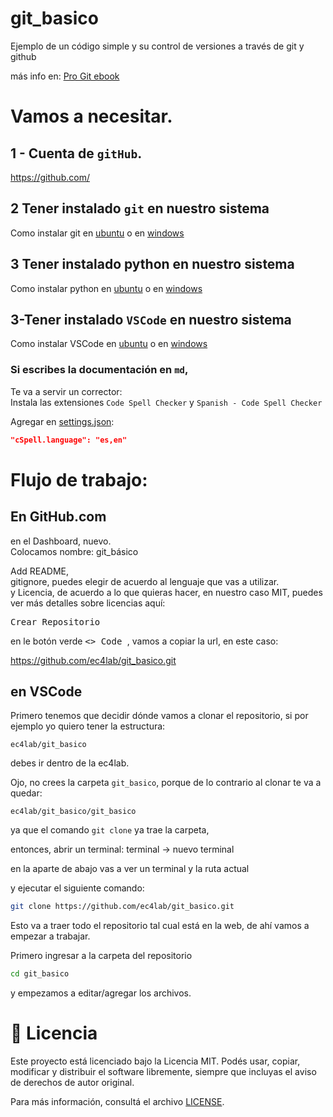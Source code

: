 # git_basico
Ejemplo de un código simple y su control de versiones a través de git y github

más info en: [Pro Git ebook](https://git-scm.com/book/en/v2)



# Vamos a necesitar.

## 1 - Cuenta de ``gitHub``.  
https://github.com/

## 2 Tener instalado `git` en nuestro sistema
Como instalar git en [ubuntu](https://github.com/ec4lab/ubuntu#instalar-git-en-ubuntu) o en [windows](https://github.com/ec4lab/windows#instalar-git-en-windows-11)

## 3 Tener instalado python en nuestro sistema
Como instalar python en [ubuntu](https://github.com/ec4lab/ubuntu#instalar-python-en-ubuntu) o en [windows](https://github.com/ec4lab/windows#instalar-python-en-windows-11)

## 3-Tener instalado `VSCode` en nuestro sistema
Como instalar VSCode en [ubuntu](hhttps://github.com/ec4lab/ubuntu#instalar-vscode-en-ubuntu) o en [windows](https://github.com/ec4lab/windows#instalar-vscode-en-windows-11)

### Si escribes la documentación en ``md``,
Te va a servir un corrector:  
Instala las extensiones `Code Spell Checker` y `Spanish - Code Spell Checker`

Agregar en [settings.json](https://github.com/ec4lab/ubuntu#personalizar-settingsjson):  
```json
"cSpell.language": "es,en" 
````

# Flujo de trabajo:

## En GitHub.com
en el Dashboard, nuevo.  
Colocamos nombre: git_básico

Add README,   
gitignore, puedes elegir de acuerdo al lenguaje que vas a utilizar.  
y Licencia, de acuerdo a lo que quieras hacer, en nuestro caso MIT, puedes ver más detalles sobre licencias aquí:

<kbd> Crear Repositorio </kbd> 

en le botón verde <kbd> <> Code </kbd>, vamos a copiar la url, en este caso:

https://github.com/ec4lab/git_basico.git

## en VSCode

Primero tenemos que decidir dónde vamos a clonar el repositorio, si por ejemplo yo quiero tener la estructura:  
```
ec4lab/git_basico  
```
debes ir dentro de la ec4lab.

Ojo, no crees la carpeta ``git_basico``, porque de lo contrario al clonar te va a quedar:
````
ec4lab/git_basico/git_basico
````
ya que el comando ``git clone`` ya trae la carpeta,

entonces, abrir un terminal: terminal -> nuevo terminal

en la aparte de abajo vas a ver un terminal y la ruta actual 

y ejecutar el siguiente comando:
```bash
git clone https://github.com/ec4lab/git_basico.git
```
Esto va a traer todo el repositorio tal cual está en la web, de ahí vamos a empezar a trabajar.

Primero ingresar a la carpeta del repositorio
```bash
cd git_basico
```

y empezamos a editar/agregar los archivos.




# 📝 Licencia
Este proyecto está licenciado bajo la Licencia MIT.
Podés usar, copiar, modificar y distribuir el software libremente, siempre que incluyas el aviso de derechos de autor original.  

Para más información, consultá el archivo [LICENSE](LICENSE).